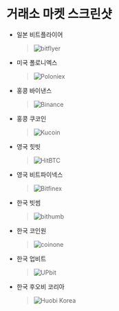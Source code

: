 
# 거래소 마켓 스크린샷

* 일본 비트플라이어
  > ![bitflyer](../image/exchange_screenshot/ex_bitflyer.png)
* 미국 폴로니엑스
  > ![Poloniex](../image/exchange_screenshot/ex_poloniex.png)
* 홍콩 바이낸스
  > ![Binance](../image/exchange_screenshot/ex_binance.png)
* 홍콩 쿠코인
  > ![Kucoin](../image/exchange_screenshot/ex_kucoin.png)
* 영국 힛빗
  > ![HitBTC](../image/exchange_screenshot/ex_hitbtc.png)
* 영국 비트파이넥스
  > ![Bitfinex](../image/exchange_screenshot/ex_bitfinex.png)
* 한국 빗썸
  > ![bithumb](../image/exchange_screenshot/ex_bithumb.png)
* 한국 코인원
  > ![coinone](../image/exchange_screenshot/ex_coinone.png)
* 한국 업비트
  > ![UPbit](../image/exchange_screenshot/ex_upbit.png)
* 한국 후오비 코리아
  > ![Huobi Korea](../image/exchange_screenshot/ex_huobi_kor.png)

